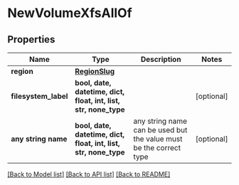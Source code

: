 # NewVolumeXfsAllOf


## Properties
Name | Type | Description | Notes
------------ | ------------- | ------------- | -------------
**region** | [**RegionSlug**](RegionSlug.md) |  | 
**filesystem_label** | **bool, date, datetime, dict, float, int, list, str, none_type** |  | [optional] 
**any string name** | **bool, date, datetime, dict, float, int, list, str, none_type** | any string name can be used but the value must be the correct type | [optional]

[[Back to Model list]](../README.md#documentation-for-models) [[Back to API list]](../README.md#documentation-for-api-endpoints) [[Back to README]](../README.md)


